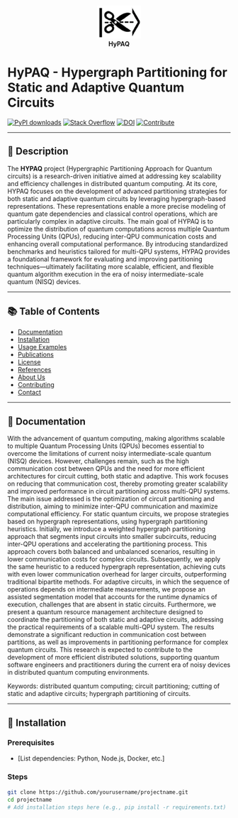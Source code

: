 <div align="center">
  <img src="hypaq.png" alt="HyPAQ" width="100"/>
  <br/>
  <strong>HyPAQ</strong>
</div>

# HyPAQ - Hypergraph Partitioning for Static and Adaptive Quantum Circuits
[![PyPI downloads](https://img.shields.io/pypi/dm/your-package-name?label=PyPI%20downloads)](https://pypi.org/project/hypaq/)
[![Stack Overflow](https://img.shields.io/badge/stackoverflow-Ask%20questions-blue)](https://stackoverflow.com/questions/tagged/hypaq)
[![DOI](https://img.shields.io/badge/DOI-10.1109%2FQCE57702.2023.00055-blue)](https://doi.org/10.48550/arXiv.2504.09318)
[![Contribute](https://img.shields.io/badge/Contribute-Good%20First%20Issue-brightgreen)](https://github.com/hypaq/hypaq/issues?q=is%3Aissue+is%3Aopen+label%3A%22good+first+issue%22)

---

## 📝 Description

The **HYPAQ** project (Hypergraphic Partitioning Approach for Quantum circuits) is a research-driven initiative aimed at addressing key scalability and efficiency challenges in distributed quantum computing. At its core, HYPAQ focuses on the development of advanced partitioning strategies for both static and adaptive quantum circuits by leveraging hypergraph-based representations. These representations enable a more precise modeling of quantum gate dependencies and classical control operations, which are particularly complex in adaptive circuits. The main goal of HYPAQ is to optimize the distribution of quantum computations across multiple Quantum Processing Units (QPUs), reducing inter-QPU communication costs and enhancing overall computational performance. By introducing standardized benchmarks and heuristics tailored for multi-QPU systems, HYPAQ provides a foundational framework for evaluating and improving partitioning techniques—ultimately facilitating more scalable, efficient, and flexible quantum algorithm execution in the era of noisy intermediate-scale quantum (NISQ) devices.

---

## 📚 Table of Contents

- [Documentation](#-documentation)
- [Installation](#-installation)
- [Usage Examples](#-usage-examples)
- [Publications](#-publications)
- [License](#-license)
- [References](#-references)
- [About Us](#-about-us)
- [Contributing](#-contributing)
- [Contact](#-contact)

---

## 📖 Documentation

With the advancement of quantum computing, making algorithms scalable to multiple Quantum Processing Units (QPUs) becomes essential to overcome the limitations of current noisy intermediate-scale quantum (NISQ) devices. However, challenges remain, such as the high communication cost between QPUs and the need for more efficient architectures for circuit cutting, both static and adaptive. This work focuses on reducing that communication cost, thereby promoting greater scalability and improved performance in circuit partitioning across multi-QPU systems. The main issue addressed is the optimization of circuit partitioning and distribution, aiming to minimize inter-QPU communication and maximize computational efficiency. For static quantum circuits, we propose strategies based on hypergraph representations, using hypergraph partitioning heuristics. Initially, we introduce a weighted hypergraph partitioning approach that segments input circuits into smaller subcircuits, reducing inter-QPU operations and accelerating the partitioning process. This approach covers both balanced and unbalanced scenarios, resulting in lower communication costs for complex circuits. Subsequently, we apply the same heuristic to a reduced hypergraph representation, achieving cuts with even lower communication overhead for larger circuits, outperforming traditional bipartite methods. For adaptive circuits, in which the sequence of operations depends on intermediate measurements, we propose an assisted segmentation model that accounts for the runtime dynamics of execution, challenges that are absent in static circuits. Furthermore, we present a quantum resource management architecture designed to coordinate the partitioning of both static and adaptive circuits, addressing the practical requirements of a 
scalable multi-QPU system. The results demonstrate a significant reduction in communication cost between partitions, as well as improvements in partitioning performance for complex quantum circuits. This research is expected to contribute to the development of more efficient distributed solutions, supporting quantum software engineers and practitioners during the current era of noisy devices in distributed quantum computing environments.

Keywords: distributed quantum computing; circuit partitioning; cutting of static and adaptive circuits; hypergraph partitioning of circuits. 

---

## 💾 Installation

### Prerequisites

- [List dependencies: Python, Node.js, Docker, etc.]

### Steps

```bash
git clone https://github.com/yourusername/projectname.git
cd projectname
# Add installation steps here (e.g., pip install -r requirements.txt)
